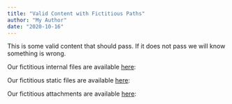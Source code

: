 ```yaml
---
title: "Valid Content with Fictitious Paths"
author: "My Author"
date: "2020-10-16"
---
```

This is some valid content that should pass. If it does not pass we will know something is wrong.

Our fictitious internal files are available [here]({filename}/path/to/file):

Our fictitious static files are available [here]({static}/path/to/file):

Our fictitious attachments are available [here]({attach}path/to/file):
